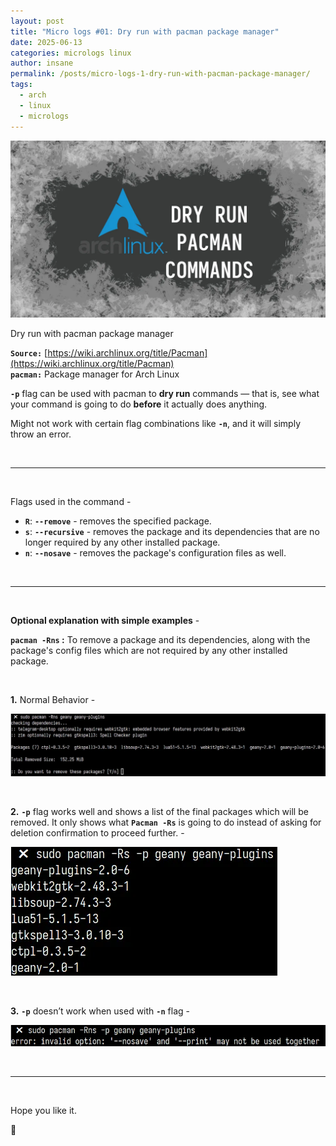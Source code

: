 ```yaml
---
layout: post
title: "Micro logs #01: Dry run with pacman package manager"
date: 2025-06-13
categories: micrologs linux
author: insane
permalink: /posts/micro-logs-1-dry-run-with-pacman-package-manager/
tags:
  - arch
  - linux
  - micrologs
---
```


![Thumbnail for the post](/assets/micrologs/micrologs-01-dry-run-with-pacman-package-manager/thumbnail-02.webp)

Dry run with pacman package manager

**`Source:`** [https://wiki.archlinux.org/title/Pacman](https://wiki.archlinux.org/title/Pacman)  
**`pacman:`** Package manager for Arch Linux

**`-p`** flag can be used with pacman to **dry run** commands — that is, see what your command is going to do **before** it actually does anything.

Might not work with certain flag combinations like **``-n``**, and it will simply throw an error. 

<br>

---

<br>

Flags used in the command -
- **`R`**: **`--remove`** - removes the specified package.
- **`s`**: **`--recursive`** - removes the package and its dependencies that are no longer required by any other installed package.
- **`n`**: **`--nosave`** - removes the package's configuration files as well.
<br>

---

<br>

**Optional explanation with simple examples** -

**``pacman -Rns`` :** To remove a package and its dependencies, along with the package's config files which are not required by any other installed package. 

<br>

 **1.** Normal Behavior -
  
   ![pacman -Rs command usage](/assets/micrologs/micrologs-01-dry-run-with-pacman-package-manager/pacman-rns-command.webp)

<br>

**2.** **`-p`** flag works well and shows a list of the final packages which will be removed. It only shows what **`Pacman -Rs`** is going to do instead of asking for deletion confirmation to proceed further. -

   ![pacman -p command usage along with -Rs flags, and everything works well](/assets/micrologs/micrologs-01-dry-run-with-pacman-package-manager/pacman-rs-p-command.webp)

<br>

**3.** **`-p`** doesn’t work when used with **`-n`** flag -

   ![pacman -p command usage along with -n flag which returns an error](/assets/micrologs/micrologs-01-dry-run-with-pacman-package-manager/pacman-rns-p-command.webp)

<br>

---

<br>

Hope you like it.

🦖